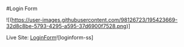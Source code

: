 #Login Form

![(https://user-images.githubusercontent.com/98126723/195423669-32d8c8be-5793-4295-a595-37d6900f7528.png)]

Live Site: [LoginForm](https://loginformexample.netlify.app)![loginform-ss]

